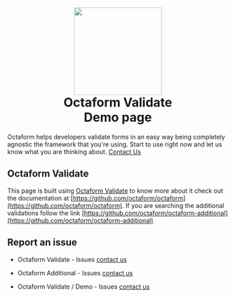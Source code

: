 <h1 align="center">
  <div align="center">
    <img src="https://avatars2.githubusercontent.com/u/37938941?s=400&u=b7a61cbf6b9686cb78d50258213b256159dbb7af&v=4" height="200" width="200"/>
  </div>
  <div align="center">
    Octaform Validate
    <br />Demo page
  </div>
</h1>

Octaform helps developers validate forms in an easy way being completely agnostic the framework that you're using. Start to use right now and let us know what you are thinking about. [Contact Us](https://github.com/octaform/octaform/issues)

## Octaform Validate
This page is built using [Octaform Validate](https://github.com/octaform/octaform) to know more about it check out the documentation at [https://github.com/octaform/octaform](https://github.com/octaform/octaform). If you are searching the additional validations follow the link [https://github.com/octaform/octaform-additional](https://github.com/octaform/octaform-additional)

## Report an issue
- Octaform Validate - Issues [contact us](https://github.com/octaform/octaform/issues)

- Octaform Additional - Issues [contact us](https://github.com/octaform/octaform-additional/issues)

- Octaform Validate / Demo - Issues [contact us](https://github.com/octaform/demo/issues)
